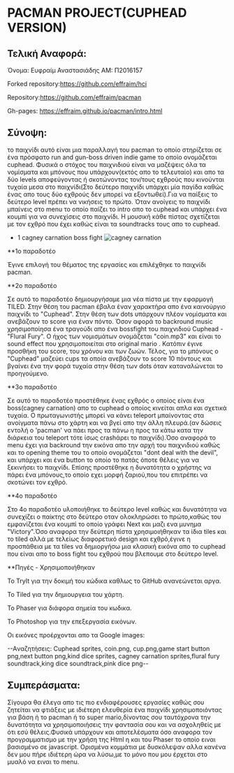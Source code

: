 # PACMAN PROJECT(CUPHEAD VERSION)

  ## Τελική Αναφορά:

Όνομα: Ευφραίμ Αναστασιάδης AM: Π2016157

Forked repository:https://github.com/effraim/hci

Repository:https://github.com/effraim/pacman

Gh-pages: https://effraim.github.io/pacman/intro.html

  ## Σύνοψη:

το παιχνίδι αυτό είναι μια παραλλαγή του pacman το οποίο στηρίζεται σε ένα πρόσφατο run and gun-boss driven indie game
το οποίο ονομάζεται cuphead.
Φυσικά ο στόχος του παιχνιδιού είναι να μαζέψεις όλα τα νομίσματα και μπόνους που υπάρχουν(εκτός απο το τελευταίο) και απο
τα δύο levels αποφεύγοντας ή σκοτώνοντας τον/τους εχθρούς που κινούνται τυχαία μεσα στο παιχνίδι(Στο δεύτερο παιχνίδι υπάρχει μία παγίδα
καθώς ένας απο τους δύο εχθρούς δεν μπορεί να εξοντωθεί).Για να παίξεις το δεύτερο level πρέπει να νικήσεις το πρώτο.
Όταν ανοίγεις το παιχνίδι μπαίνεις στο menu το οποίο παίζει το intro απο το cuphead και υπάρχει ένα κουμπί για να συνεχίσεις 
στο παιχνίδι.
Η μουσική κάθε πίστας σχετίζεται με τον εχθρό που έχει καθώς είναι τα soundtracks τους απο το cuphead.
- 1 cagney carnation boss fight
![cagney carnation](https://github.com/effraim/hci/blob3/2016157/projects/PICS/Cuphead-ReviewSTL.png)

**1o παραδοτέο

Έγινε επιλογή του θέματος της εργασίες και επιλέχθηκε το παιχνίδι pacman.

**2o παραδοτέο

Σε αυτό το παραδοτέο δημιουργήσαμε μια νέα πίστα με την εφαρμογή TILED. Στην θέση του pacman έβαλα έναν χαρακτήρα απο
ένα καινούργιο παιχνίδι το "Cuphead". Στην θέση των dots υπάρχουν πλέον νομίσματα και ανεβάζουν το score για έναν πόντο.
Όσον αφορά το backround music χρησιμοποίησα ένα τραγούδι απο ένα bossfight του παιχνιδιού Cuphead - "Flural Fury". 
O ήχος των νομισμάτων ονομάζεται "coin.mp3" και είναι το sound effect που χρησιμοποιείται στο original mario .
Κατόπιν έγινε προσθήκη του score, του χρόνου και των ζωών. Τέλος, για το μπόνους ο "Cuphead" μαζεύει cups τα οποία 
ανεβάζουν το score 10 πόντους και βγαίνει ένα την φορά τυχαία στην θέση των dots όταν καταναλώνεται το προηγούμενο.


**3ο παραδοτέο

Σε αυτό το παραδοτέο προστέθηκε ένας εχθρός ο οποίος είναι ένα boss(cagney carnation) απο το cuphead ο οποίος κινείται 
απλα και σχετικά τυχαία. Ο πρωταγωνιστής μπορεί να κάνει teleport μπαίνοντας στα ανοίγματα πάνω στο χάρτη και να βγεί 
απο την άλλη πλευρά.(αν δώσεις εντολή ο 'pacman' να πάει προς τα πάνω η προς τα κάτω κατα την διάρκεια του teleport 
τότε ίσως crashάρει το παιχνίδι).Όσο αναφορά το menu έχει για backround την εικόνα απο την αρχή του παιχνιδιού καθώς
 και το opening theme του το οποίο ονομάζεται "dont deal with the devil",
και υπάρχει και ένα button το οποίο το πατάς όποτε θέλεις για να ξεκινήσει το παιχνίδι.
Επίσης προστέθηκε η δυνατότητα ο χρήστης να πάρει ένα μπόνους,το οποίο εχει μορφή ζαριού,που του επιτρέπει να σκοτώνει 
τον εχθρό.


**4ο παραδοτέο
 
Στο 4ο παραδοτέο υλοποιήθηκε το δεύτερο level καθώς και δυνατότητα να συνεχίζει ο παίκτης στο δεύτερο οταν ολοκληρώσει
το πρώτο,καθώς του εμφανίζεται ένα κουμπί το οποίο γράφει Next και μαζι ενα μυνημα "Victory".Όσο αναφορα την δεύτερη 
πίστα χρησιμοιήθηκαν τα ίδια tiles και το tiled αλλά με τελείως διαφορετικό design και εχθρό,έγινε η προσπάθεια με τα
tiles να δημιοργήσω μια κλασική εικόνα απο το cuphead που είναι απο το boss fight του εχθρού που βλεπουμε στο δεύτερο
level.


**Πηγές - Χρησιμοποιήθηκαν

Το TryIt για την δοκιμή του κώδικα καθλως το GitHub ανανεώνεται αργα.

Το Tiled για την δημιουργεια του χάρτη.

Το Phaser για διάφορα σημεία του κωδικα.

Το Photoshop για την επεξεργασία εικόνων.

Οι εικόνες προέρχονται απο τα Google images:

--Aναζητήσεις: Cuphead sprites, coin.png, cup.png,game start button png,next button png,kind dice sprites,
cagney carnation sprites,flural fury soundtrack,king dice soundtrack,pink dice png--

## Συμπεράσματα:

Σίγουρα θα έλεγα απο τις πιο ενδιαφέρουσες εργασίες καθώς σου ζητείται να φτιάξεις με ιδιέτερη ελευθερία
ένα παιχνίδι χρησιμοποιόντας για βάση ή το pacman ή το super mario,δίνοντας σου ταυτόχρονα την δυνατότητα 
να χρησιμοποιήσεις την φαντασία σου και να ασχοληθείς με ότι εσύ θέλεις.Φυσικά υπάρχουν και αποτελέσματα όσο
αναφορα τον προγραμματισμο με την χρήση της Html η και του Phaser το οποίο ειναι βασισμένο σε javascript.
Ορισμένα κομμάτια με δυσκόλεψαν αλλα κανένα δεν μου πήρε ιδιέτερη ώρα να λύσω,με το μόνο που μου έρχεται στο μυαλό
να ειναι το menu.
